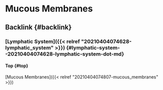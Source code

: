 # Mucous Membranes


## Backlink {#backlink}


### [Lymphatic System]({{< relref "20210404074628-lymphatic_system" >}}) {#lymphatic-system--20210404074628-lymphatic-system-dot-md}


#### Top {#top}

[Mucous Membranes]({{< relref "20210404074807-mucous_membranes" >}})

